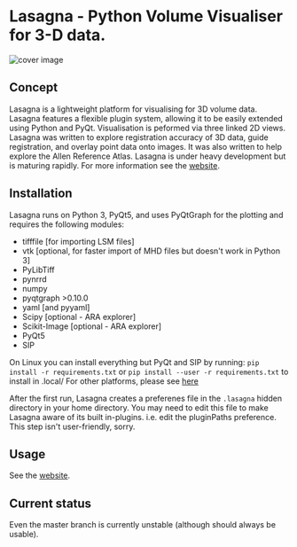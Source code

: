 # Lasagna - Python Volume Visualiser for 3-D data. #


![cover image](http://raacampbell.github.io/lasagna/images/mainWindow.jpg "Main Window")

## Concept ##
Lasagna is a lightweight platform for visualising for 3D volume data. Lasagna features
a flexible plugin system, allowing it to be easily extended using Python and PyQt. 
Visualisation is peformed via three linked 2D views. Lasagna was written to explore 
registration accuracy of 3D data, guide registration, and overlay point data onto images. 
It was also written to help explore the Allen Reference Atlas. Lasagna is under heavy 
development but is maturing rapidly. For more information see 
the [website](http://raacampbell.github.io/lasagna).


## Installation ##
Lasagna runs on Python 3, PyQt5, and uses PyQtGraph for the plotting and requires the following modules:

* tifffile [for importing LSM files]
* vtk [optional, for faster import of MHD files but doesn't work in Python 3]
* PyLibTiff
* pynrrd
* numpy
* pyqtgraph >0.10.0
* yaml [and pyyaml]
* Scipy [optional - ARA explorer]
* Scikit-Image [optional - ARA explorer]
* PyQt5
* SIP

On Linux you can install everything but PyQt and SIP by running:
```pip install -r requirements.txt﻿⁠⁠⁠⁠``` or ```﻿⁠⁠⁠⁠pip install --user -r requirements.txt﻿⁠⁠⁠⁠``` to install in ﻿⁠⁠⁠⁠.local/﻿⁠⁠⁠⁠
For other platforms, please see [here](http://raacampbell.github.io/lasagna/installation.html)

After the first run, Lasagna creates a preferenes file in the ```.lasagna``` hidden directory in your home directory. 
You may need to edit this file to make Lasagna aware of its built in-plugins. i.e. edit the pluginPaths preference. 
This step isn't user-friendly, sorry.

## Usage

See the [website](http://raacampbell.github.io/lasagna).

## Current status ##
Even the master branch is currently unstable (although should always be usable). 
